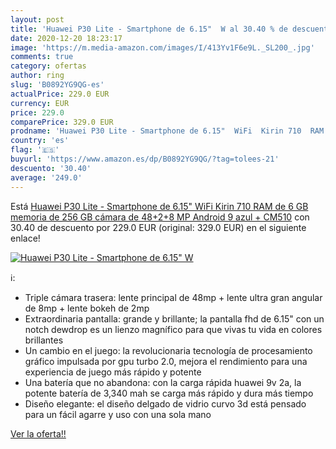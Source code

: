 ```yaml
---
layout: post
title: 'Huawei P30 Lite - Smartphone de 6.15"  W al 30.40 % de descuento'
date: 2020-12-20 18:23:17
image: 'https://m.media-amazon.com/images/I/413Yv1F6e9L._SL200_.jpg'
comments: true
category: ofertas
author: ring
slug: 'B0892YG9QG-es'
actualPrice: 229.0 EUR
currency: EUR
price: 229.0
comparePrice: 329.0 EUR
prodname: 'Huawei P30 Lite - Smartphone de 6.15"  WiFi  Kirin 710  RAM de 6 GB  memoria de 256 GB  cámara de 48+2+8 MP  Android 9  azul  + CM510'
country: 'es'
flag: '🇪🇸'
buyurl: 'https://www.amazon.es/dp/B0892YG9QG/?tag=tolees-21'
descuento: '30.40'
average: '249.0'
---
```


Está [Huawei P30 Lite - Smartphone de 6.15"  WiFi  Kirin 710  RAM de 6 GB  memoria de 256 GB  cámara de 48+2+8 MP  Android 9  azul  + CM510](https://www.amazon.es/dp/B0892YG9QG/?tag=tolees-21) con 30.40 de descuento por 229.0 EUR (original: 329.0 EUR) en el siguiente enlace!

[![Huawei P30 Lite - Smartphone de 6.15"  W](https://m.media-amazon.com/images/I/413Yv1F6e9L._SL200_.jpg)](https://www.amazon.es/dp/B0892YG9QG/?tag=tolees-21)

ℹ️:

- Triple cámara trasera: lente principal de 48mp + lente ultra gran angular de 8mp + lente bokeh de 2mp
- Extraordinaria pantalla: grande y brillante; la pantalla fhd de 6.15" con un notch dewdrop es un lienzo magnífico para que vivas tu vida en colores brillantes
- Un cambio en el juego: la revolucionaria tecnología de procesamiento gráfico impulsada por gpu turbo 2.0, mejora el rendimiento para una experiencia de juego más rápido y potente
- Una batería que no abandona: con la carga rápida huawei 9v 2a, la potente batería de 3,340 mah se carga más rápido y dura más tiempo
- Diseño elegante: el diseño delgado de vidrio curvo 3d está pensado para un fácil agarre y uso con una sola mano

[Ver la oferta!!](https://www.amazon.es/dp/B0892YG9QG/?tag=tolees-21)
